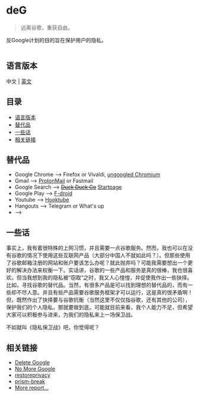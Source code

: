 # deG

> 远离谷歌，重获自由。

反Google计划的目的旨在保护用户的隐私。


![]()

## 语言版本

中文 | [英文](https://github.com/i0Ek3/deG/blob/master/README.md?1538876488468)


## 目录

* [语言版本](#语言版本)
* [替代品](#替代品)
* [一些话](#一些话)
* [相关链接](#相关链接)


## 替代品

- Google Chrome --> Firefox or Vivaldi, [ungoogled Chromium](https://github.com/Eloston/ungoogled-chromium)
- Gmail --> [ProtonMail](https://protonmail.com/) or Fastmail
- Google Search --> ~~[Duck Duck Go](https://duckduckgo.com/)~~ [Startpage](https://www.startpage.com)
- Google Play --> [F-droid](https://f-droid.org/en/)
- Youtube --> [Hooktube](https://hooktube.com/)
- Hangouts --> Telegram or What's up
- --> []()



## 一些话

事实上，我有着很特殊的上网习惯，并且需要一点谷歌服务。然而，我也可以在没有谷歌的情况下使用这些互联网产品（大部分中国人不就如此吗？）。但那些使用了谷歌邮箱注册的网站和账户要该怎么办呢？就此抛弃吗？可能我需要想出一个更好的解决办法来权衡一下。实话讲，谷歌的一些产品和服务是真的很棒，我也很喜欢。但当我想到我的隐私被“窃取”之时，我又人心惶惶，并促使我作出一些抉择。比如，寻找谷歌的替代品。当然，有很多产品是可以找到理想的替代品的，而有一些却不尽人意。并且有些产品需要谷歌服务框架才可以运行，这是真的很矛盾啊！但，既然作出了抉择要与谷歌抗衡（当然这里不仅仅指谷歌，还有其他的公司），保护我们的个人隐私，那就要做到底。可能就目前来看，我个人能力不足，但希望大家可以积极参与进来，为我们的隐私来上一场保卫战。

不如就叫《隐私保卫战》吧，你觉得呢？



## 相关链接

- [Delete Google](https://restoreprivacy.com/delete-google/)
- [No More Google](https://nomoregoogle.com/?ref=appinn)
- [restoreprivacy](https://restoreprivacy.com/)
- [prism-break](https://prism-break.org/en/)
- [More report...](https://github.com/i0Ek3/deG/blob/master/report.md)



